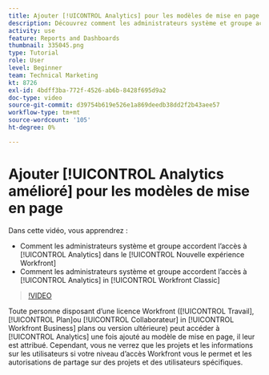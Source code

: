 ```yaml
---
title: Ajouter [!UICONTROL Analytics] pour les modèles de mise en page
description: Découvrez comment les administrateurs système et groupe accordent l’accès à Analytics.
activity: use
feature: Reports and Dashboards
thumbnail: 335045.png
type: Tutorial
role: User
level: Beginner
team: Technical Marketing
kt: 8726
exl-id: 4bdff3ba-772f-4526-ab6b-8428f695d9a2
doc-type: video
source-git-commit: d39754b619e526e1a869deedb38dd2f2b43aee57
workflow-type: tm+mt
source-wordcount: '105'
ht-degree: 0%

---
```


# Ajouter [!UICONTROL Analytics amélioré] pour les modèles de mise en page

Dans cette vidéo, vous apprendrez :

* Comment les administrateurs système et groupe accordent l’accès à [!UICONTROL Analytics] dans le [!UICONTROL Nouvelle expérience Workfront]
* Comment les administrateurs système et groupe accordent l’accès à [!UICONTROL Analytics] in [!UICONTROL Workfront Classic]

>[!VIDEO](https://video.tv.adobe.com/v/335045/?quality=12)

Toute personne disposant d’une licence Workfront ([!UICONTROL Travail], [!UICONTROL Plan]ou [!UICONTROL Collaborateur] in [!UICONTROL Workfront Business] plans ou version ultérieure) peut accéder à [!UICONTROL Analytics] une fois ajouté au modèle de mise en page, il leur est attribué. Cependant, vous ne verrez que les projets et les informations sur les utilisateurs si votre niveau d’accès Workfront vous le permet et les autorisations de partage sur des projets et des utilisateurs spécifiques.
